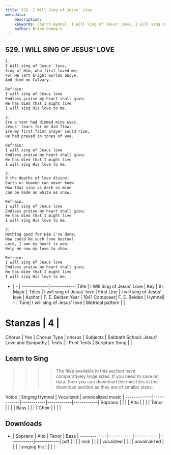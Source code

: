 ```yaml
---
title: 529. I Will Sing of Jesus' Love
metadata:
    description: 
    keywords: Church Hymnal, I Will Sing of Jesus' Love, I will sing of Jesus' love , I will sing of Jesus' love
    author: Brian Onang'o
---
```



## 529. I WILL SING OF JESUS' LOVE

```txt
1.
I Will sing of Jesus' love, 
Sing of Him, who first loved me; 
For He left bright worlds above, 
And died on Calvary. 

Refrain:
I will sing of Jesus love 
Endless praise my heart shall give; 
He has died that I might live 
I will sing His love to me. 

2.
Ere a tear had dimmed mine eyes, 
Jesus' tears for me did flow; 
Ere my first faint prayer could rise, 
He had prayed in tones of woe. 

Refrain:
I will sing of Jesus love 
Endless praise my heart shall give; 
He has died that I might live 
I will sing His love to me. 

3.
O the depths of love divine! 
Earth or heaven can never know 
How that sins as dark as mine 
can be made as white as snow. 

Refrain:
I will sing of Jesus love 
Endless praise my heart shall give; 
He has died that I might live 
I will sing His love to me. 

4.
Nothing good for Him I've done; 
How could He such love bestow? 
Lord, I own my heart is won, 
Help me now my love to show.

Refrain:
I will sing of Jesus love 
Endless praise my heart shall give; 
He has died that I might live 
I will sing His love to me. 

```

- |   -  |
-------------|------------|
Title | I Will Sing of Jesus' Love |
Key | B♭ Major |
Titles | I will sing of Jesus' love |
First Line | I will sing of Jesus' love  |
Author | F. E. Belden
Year | 1941
Composer| F. E. Belden |
Hymnal|  - |
Tune| I will sing of Jesus' love |
Metrical pattern | |
# Stanzas | 4 |
Chorus | Yes |
Chorus Type | chorus |
Subjects | Sabbath School: Jesus' Love and Sympathy |
Texts |  |
Print Texts | 
Scripture Song |  |
  
## Learn to Sing

>>>> The files available in this section have comparatively large sizes. If you need to save on data, then you can download the midi files in the download section as they are of smaller sizes.

Voice |  Singing Hymnal | Vocalized | unvocalized music |
-------------|------------|------------|------------|------------|
Soprano | | | |
Alto | | | |
Tenor | | | |
Bass | | | |
Choir | | | |

## Downloads

- |  Soprano | Alto | Tenor | Bass |
-------------|------------|------------|------------|------------|
pdf | | | |
midi | | | |
vocalized | | | |
unvolcalized | | | |
singing file | | | |
  